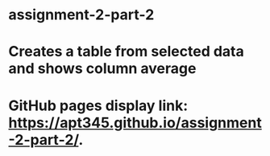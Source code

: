 # assignment-2-part-2
# Creates a table from selected data and shows column average
# GitHub pages display link:  https://apt345.github.io/assignment-2-part-2/.
